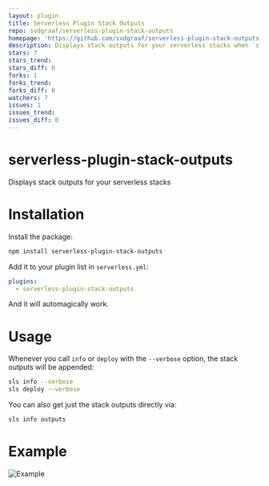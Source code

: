 ```yaml
---
layout: plugin
title: Serverless Plugin Stack Outputs
repo: svdgraaf/serverless-plugin-stack-outputs
homepage: 'https://github.com/svdgraaf/serverless-plugin-stack-outputs'
description: Displays stack outputs for your serverless stacks when `sls info` is ran
stars: 7
stars_trend: 
stars_diff: 0
forks: 1
forks_trend: 
forks_diff: 0
watchers: 7
issues: 1
issues_trend: 
issues_diff: 0
---
```



# serverless-plugin-stack-outputs
Displays stack outputs for your serverless stacks

# Installation
Install the package:
```bash
npm install serverless-plugin-stack-outputs
```

Add it to your plugin list in `serverless.yml`:

```yaml
plugins:
  - serverless-plugin-stack-outputs
```

And it will automagically work.

# Usage
Whenever you call `info` or `deploy` with the `--verbose` option, the stack outputs will be appended:

```bash
sls info --verbose
sls deploy --verbose
```

You can also get just the stack outputs directly via:
```bash
sls info outputs
```

# Example
![Example](https://raw.githubusercontent.com/svdgraaf/serverless-plugin-stack-outputs/master/docs/example.gif)
